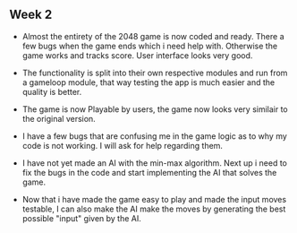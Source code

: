 ## Week 2

- Almost the entirety of the 2048 game is now coded and ready. There a few bugs when the game ends which i need help with. Otherwise the game works and tracks score. User interface looks very good.

- The functionality is split into their own respective modules and run from a gameloop module, that way testing the app is much easier and the quality is better.

- The game is now Playable by users, the game now looks very similair to the original version.

- I have a few bugs that are confusing me in the game logic as to why my code is not working. I will ask for help regarding them.

- I have not yet made an AI with the min-max algorithm. Next up i need to fix the bugs in the code and start implementing the AI that solves the game.

- Now that i have made the game easy to play and made the input moves testable, I can also make the AI make the moves by generating the best possible "input" given by the AI.
